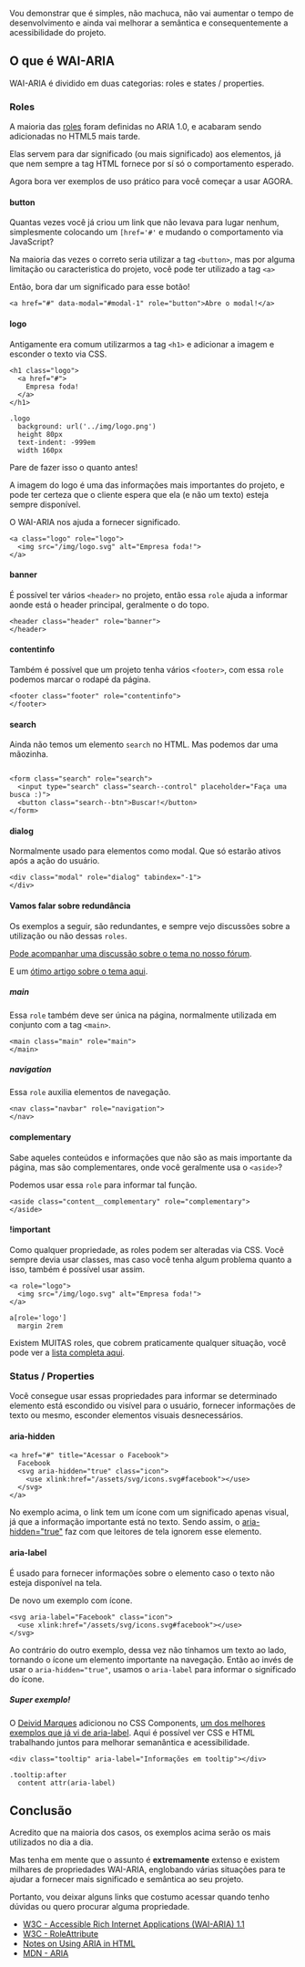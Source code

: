 Vou demonstrar que é simples, não machuca, não vai aumentar o tempo de desenvolvimento e ainda vai melhorar a semântica e consequentemente a acessibilidade do projeto.

## O que é WAI-ARIA

WAI-ARIA é dividido em duas categorias: roles e states / properties.

### Roles

A maioria das [roles](https://www.w3.org/WAI/PF/HTML/wiki/RoleAttribute) foram definidas no ARIA 1.0, e acabaram sendo adicionadas no HTML5 mais tarde.

Elas servem para dar significado (ou mais significado) aos elementos, já que nem sempre a tag HTML fornece por sí só o comportamento esperado.

Agora bora ver exemplos de uso prático para você começar a usar AGORA.

#### button

Quantas vezes você já criou um link que não levava para lugar nenhum, simplesmente colocando um `[href='#'` e mudando o comportamento via JavaScript?

Na maioria das vezes o correto seria utilizar a tag `<button>`, mas por alguma limitação ou caracteristica do projeto, você pode ter utilizado a tag `<a>`

Então, bora dar um significado para esse botão!

````
<a href="#" data-modal="#modal-1" role="button">Abre o modal!</a>
````

#### logo

Antigamente era comum utilizarmos a tag `<h1>` e adicionar a imagem e esconder o texto via CSS.

````
<h1 class="logo">
  <a href="#">
    Empresa foda!
  </a>
</h1>

.logo
  background: url('../img/logo.png')
  height 80px
  text-indent: -999em
  width 160px
````

Pare de fazer isso o quanto antes!

A imagem do logo é uma das informações mais importantes do projeto, e pode ter certeza que o cliente espera que ela (e não um texto) esteja sempre disponível.

O WAI-ARIA nos ajuda a fornecer significado.

````
<a class="logo" role="logo">
  <img src="/img/logo.svg" alt="Empresa foda!">
</a>
````

#### banner

É possível ter vários `<header>` no projeto, então essa `role` ajuda a informar aonde está o header principal, geralmente o do topo.

````
<header class="header" role="banner">
</header>
````

#### contentinfo

Também é possível que um projeto tenha vários `<footer>`, com essa `role` podemos marcar o rodapé da página.

````
<footer class="footer" role="contentinfo">
</footer>
````

#### search

Ainda não temos um elemento `search` no HTML. Mas podemos dar uma mãozinha.

````

<form class="search" role="search">
  <input type="search" class="search--control" placeholder="Faça uma busca :)">
  <button class="search--btn">Buscar!</button>
</form>
````

#### dialog

Normalmente usado para elementos como modal. Que só estarão ativos após a ação do usuário.

````
<div class="modal" role="dialog" tabindex="-1">
</div>

````

#### Vamos falar sobre redundância

Os exemplos a seguir, são redundantes, e sempre vejo discussões sobre a utilização ou não dessas `roles`.

[Pode acompanhar uma discussão sobre o tema no nosso fórum](https://github.com/frontendbr/forum/issues/302).

E um [ótimo artigo sobre o tema aqui](http://html5doctor.com/on-html-belts-and-aria-braces/).

##### main

Essa `role` também deve ser única na página, normalmente utilizada em conjunto com a tag `<main>`.

````
<main class="main" role="main">
</main>
````

##### navigation

Essa `role` auxilia elementos de navegação.

````
<nav class="navbar" role="navigation">
</nav>
````

#### complementary

Sabe aqueles conteúdos e informações que não são as mais importante da página, mas são complementares, onde você geralmente usa o `<aside>`?

Podemos usar essa `role` para informar tal função.

````
<aside class="content__complementary" role="complementary">
</aside>
````
 


#### !important

Como qualquer propriedade, as roles podem ser alteradas via CSS. Você sempre devia usar classes, mas caso você tenha algum problema quanto a isso, também é possível usar assim.

````
<a role="logo">
  <img src="/img/logo.svg" alt="Empresa foda!">
</a>

a[role='logo']
  margin 2rem

````

Existem MUITAS roles, que cobrem praticamente qualquer situação, você pode ver a [lista completa aqui](https://www.w3.org/WAI/PF/HTML/wiki/RoleAttribute).

### Status / Properties

Você consegue usar essas propriedades para informar se determinado elemento está escondido ou visível para o usuário, fornecer informações de texto ou mesmo, esconder elementos visuais desnecessários.

#### aria-hidden

````
<a href="#" title="Acessar o Facebook"> 
  Facebook 
  <svg aria-hidden="true" class="icon">
    <use xlink:href="/assets/svg/icons.svg#facebook"></use>
  </svg>
</a>
````

No exemplo acima, o link tem um ícone com um significado apenas visual, já que a informação importante está no texto. Sendo assim, o [aria-hidden="true"](https://www.w3.org/TR/wai-aria/states_and_properties#aria-hidden) faz com que leitores de tela ignorem esse elemento.

#### aria-label

É usado para fornecer informações sobre o elemento caso o texto não esteja disponível na tela.

De novo um exemplo com ícone.

````
<svg aria-label="Facebook" class="icon">
  <use xlink:href="/assets/svg/icons.svg#facebook"></use>
</svg>
````

Ao contrário do outro exemplo, dessa vez não tínhamos um texto ao lado, tornando o ícone um elemento importante na navegação. Então ao invés de usar o `aria-hidden="true"`, usamos o `aria-label` para informar o significado do ícone.

##### Super exemplo!

O [Deivid Marques](https://twitter.com/deividmarques) adicionou no CSS Components, [um dos melhores exemplos que já vi de aria-label](http://www.felipefialho.com/css-components/#component-tooltip). Aqui é possível ver CSS e HTML trabalhando juntos para melhorar semanântica e acessibilidade.

````
<div class="tooltip" aria-label="Informações em tooltip"></div>

.tooltip:after
  content attr(aria-label)
````

## Conclusão

Acredito que na maioria dos casos, os exemplos acima serão os mais utilizados no dia a dia.

Mas tenha em mente que o assunto é **extremamente** extenso e existem milhares de propriedades WAI-ARIA, englobando várias situações para te ajudar a fornecer mais significado e semântica ao seu projeto.

Portanto, vou deixar alguns links que costumo acessar quando tenho dúvidas ou quero procurar alguma propriedade.

- [W3C - Accessible Rich Internet Applications (WAI-ARIA) 1.1](https://www.w3.org/TR/wai-aria-1.1/)
- [W3C - RoleAttribute](https://www.w3.org/WAI/PF/HTML/wiki/RoleAttribute)
- [Notes on Using ARIA in HTML](http://w3c.github.io/aria-in-html/)
- [MDN - ARIA](https://developer.mozilla.org/en-US/docs/Web/Accessibility/ARIA)